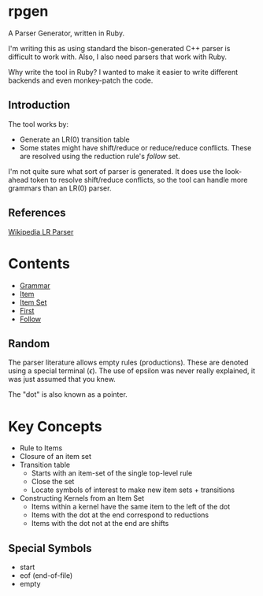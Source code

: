 # rpgen
A Parser Generator, written in Ruby.

I'm writing this as using standard the bison-generated C++ parser is difficult to work with.
Also, I also need parsers that work with Ruby.

Why write the tool in Ruby?  I wanted to make it easier to write
different backends and even monkey-patch the code.

## Introduction

The tool works by:
* Generate an LR(0) transition table
* Some states might have shift/reduce or reduce/reduce conflicts.
  These are resolved using the reduction rule's *follow* set.

I'm not quite sure what sort of parser is generated.  It does use the
look-ahead token to resolve shift/reduce conflicts, so the tool can handle
more grammars than an LR(0) parser.

## References

[Wikipedia LR Parser](https://en.wikipedia.org/wiki/LR_parser)

# Contents

* [Grammar](md/grammar.md)
* [Item](md/item.md)
* [Item Set](md/item_set.md)
* [First](md/first.md)
* [Follow](md/follow.md)

## Random

The parser literature allows empty rules (productions).  These are
denoted using a special terminal ($\epsilon$).  The use of
epsilon was never really explained, it was just assumed that you knew.

The "dot" is also known as a pointer.

# Key Concepts

* Rule to Items
* Closure of an item set
* Transition table
  * Starts with an item-set of the single top-level rule
  * Close the set
  * Locate symbols of interest to make new item sets + transitions
* Constructing Kernels from an Item Set
  * Items within a kernel have the same item to the left of the dot
  * Items with the dot at the end correspond to reductions
  * Items with the dot not at the end are shifts

## Special Symbols

* start
* eof (end-of-file)
* empty

